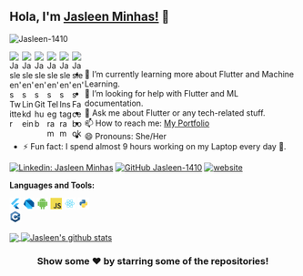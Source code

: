 ## Hola, I'm [Jasleen Minhas!](https://jasleen-1410.github.io/my-portfolio-website/) 👋

<p align="left"> <img src="https://komarev.com/ghpvc/?username=Jasleen-1410&label=Views&color=blue&style=plastic" alt="Jasleen-1410" /> </p>

<a href="https://twitter.com/JasleenMinhas8">
  <img align="left" alt="Jasleen's Twitter" width="22px" src="https://cdn.jsdelivr.net/npm/simple-icons@v3/icons/twitter.svg" />
</a>
<a href="https://www.linkedin.com/in/jasleen-minhas-ba78431b4/">
  <img align="left" alt="Jasleen's Linkdein" width="22px" src="https://cdn.jsdelivr.net/npm/simple-icons@v3/icons/linkedin.svg" />
</a>
<a href="https://github.com/Jasleen-1410">
  <img align="left" alt="Jasleen's Github" width="22px" src="https://cdn.jsdelivr.net/npm/simple-icons@v3/icons/github.svg" />
</a>
<a href="https://t.me/Jasleen_1410">
  <img align="left" alt="Jasleen's Telegram" width="22px" src="https://cdn.jsdelivr.net/npm/simple-icons@v3/icons/telegram.svg" />
</a>
<a href="https://www.instagram.com/jasleen_1410/">
  <img align="left" alt="Jasleen's Instagram" width="22px" src="https://cdn.jsdelivr.net/npm/simple-icons@v3/icons/instagram.svg" />
</a>
<a href="https://www.facebook.com/profile.php?id=100068695181071">
  <img align="left" alt="Jasleen's Facebook" width="22px" src="https://cdn.jsdelivr.net/npm/simple-icons@v3/icons/facebook.svg" />
</a>

<br/>


<!-- - 🔭 I’m currently working on [Frontier](https://frontier.xyz/). -->
<!-- - 👯 I’m looking to collaborate on [Youtube](https://youtube.com/mtechviral). -->
- 🌱 I’m currently learning more about Flutter and Machine Learning.
- 🤔 I’m looking for help with Flutter and ML documentation.
- 💬 Ask me about Flutter or any tech-related stuff.
- 📫 How to reach me: [My Portfolio](https://jasleen-1410.github.io/my-portfolio-website/) 
- 😄 Pronouns: She/Her
- ⚡ Fun fact: I spend almost 9 hours working on my Laptop every day 🐣.

<!-- [![Twitter: imthepk](https://img.shields.io/twitter/follow/imthepk?style=social)](https://twitter.com/imthepk) -->
[![Linkedin: Jasleen Minhas](https://img.shields.io/badge/JasleenMinhas-blue?style=flat-square&logo=Linkedin&logoColor=white&link=https://www.linkedin.com/in/jasleen-minhas-ba78431b4/)](https://www.linkedin.com/in/jasleen-minhas-ba78431b4/)
[![GitHub Jasleen-1410](https://img.shields.io/github/followers/Jasleen-1410?label=follow&style=social)](https://github.com/Jasleen-1410)
[![website](https://img.shields.io/badge/PortfolioWebsite-303030?style=flat-square&logo=google-chrome)](https://jasleen-1410.github.io/my-portfolio-website/)


**Languages and Tools:**  

<code><img height="20" src="https://raw.githubusercontent.com/github/explore/80688e429a7d4ef2fca1e82350fe8e3517d3494d/topics/flutter/flutter.png"></code>
<code><img height="20" src="https://raw.githubusercontent.com/github/explore/80688e429a7d4ef2fca1e82350fe8e3517d3494d/topics/dart/dart.png"></code>
<code><img height="20" src="https://raw.githubusercontent.com/github/explore/80688e429a7d4ef2fca1e82350fe8e3517d3494d/topics/android/android.png"></code>
<code><img height="20" src="https://raw.githubusercontent.com/github/explore/80688e429a7d4ef2fca1e82350fe8e3517d3494d/topics/javascript/javascript.png"></code>
<code><img height="20" src="https://raw.githubusercontent.com/github/explore/80688e429a7d4ef2fca1e82350fe8e3517d3494d/topics/react/react.png"></code>
<code><img height="20" src="https://raw.githubusercontent.com/github/explore/80688e429a7d4ef2fca1e82350fe8e3517d3494d/topics/python/python.png"></code>    
<code><img height="20" src="https://raw.githubusercontent.com/github/explore/80688e429a7d4ef2fca1e82350fe8e3517d3494d/topics/cpp/cpp.png"></code>    

<a href="https://github.com/Jasleen-1410">
  <img align="center" src="https://github-readme-stats.vercel.app/api/top-langs/?username=Jasleen-1410&theme=light&hide_langs_below=1" />
</a>
<a href="https://github.com/Jasleen-1410">
 <img align="center" src="https://github-readme-stats.vercel.app/api?username=Jasleen-1410&show_icons=true&theme=light&line_height=27" alt="Jasleen's github stats"/>
</a>


<!-- <a href="https://github.com/iampawan/FlutterExampleApps">
  <img align="center" src="https://github-readme-stats.vercel.app/api/pin/?username=iampawan&repo=FlutterExampleApps&theme=light" />

</a>
<a href="https://github.com/iampawan/VelocityX">
 <img align="center" src="https://github-readme-stats.vercel.app/api/pin/?username=iampawan&repo=VelocityX&theme=light" />
</a> -->

<div align="center">

### Show some ❤️ by starring some of the repositories!

</div>

